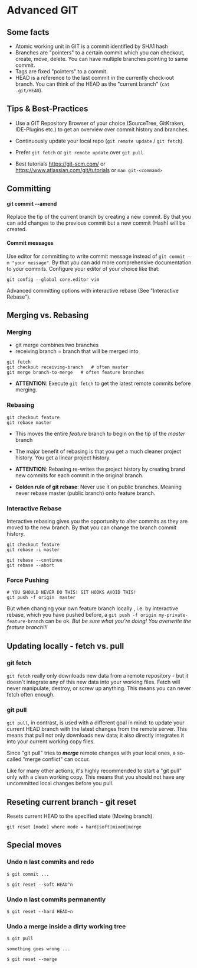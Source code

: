# Advanced GIT

## Some facts

- Atomic working unit in GIT is a commit identified by SHA1 hash
- Branches are "pointers" to a certain commit which you can checkout, create, move, delete. You can have multiple branches pointing to same commit.
- Tags are fixed "pointers" to a commit.  
- HEAD is a reference to the last commit in the currently check-out branch. You can think of the HEAD as the "current branch" (`cat .git/HEAD`).


## Tips & Best-Practices

* Use a GIT Repository Browser of your choice (SourceTree, GitKraken, IDE-Plugins etc.) to get an overview over commit history and branches.

* Continuously update your local repo (```git remote update``` / ```git fetch```).

* Prefer ```git fetch``` or ```git remote update``` over ```git pull```

* Best tutorials https://git-scm.com/ or https://www.atlassian.com/git/tutorials or ```man git-<command>```


## Committing

#### git commit --amend
Replace the tip of the current branch by creating a new commit.
By that you can add changes to the previous commit but a new commit (Hash) will be created.

#### Commit messages
Use editor for committing to write commit message instead of ```git commit -m "your message"```.
By that you can add more comprehensive documentation to your commits.
Configure your editor of your choice like that:
```
git config --global core.editor vim
```
Advanced committing options with interactive rebase (See "Interactive Rebase").

## Merging vs. Rebasing

### Merging

* git merge combines two branches
* receiving branch = branch that will be merged into

```
git fetch
git checkout receiving-branch   # often master
git merge branch-to-merge   # often feature branches
```

* **ATTENTION**: Execute ```git fetch``` to get the latest remote commits before merging.


### Rebasing

```
git checkout feature
git rebase master
```

* This moves the entire _feature_ branch to begin on the tip of the _master_ branch

* The major benefit of rebasing is that you get a much cleaner project history. You get a linear project history.

* **ATTENTION**: Rebasing re-writes the project history by creating brand new commits for each commit in the original branch.

* **Golden rule of git rebase**:  Never use it on public branches. Meaning never rebase master (public branch) onto feature branch.

### Interactive Rebase

Interactive rebasing gives you the opportunity to alter commits as they are moved to the new branch. By that you can change the branch commit history.

```
git checkout feature
git rebase -i master
```

```
git rebase --continue
git rebase --abort
```

### Force Pushing
```
# YOU SHOULD NEVER DO THIS! GIT HOOKS AVOID THIS!
git push -f origin  master
```

But when changing your own feature branch locally , i.e. by interactive rebase, which you have pushed before, a ```git push -f origin my-private-feature-branch``` can be ok. _But be sure what you're doing! You overwrite the feature branch!!!_

## Updating locally - fetch vs. pull

### git fetch

`git fetch` really only downloads new data from a remote repository - but it doesn't integrate any of this new data into your working files. Fetch will never manipulate, destroy, or screw up anything. This means you can never fetch often enough.

### git pull

`git pull`, in contrast, is used with a different goal in mind: to update your current HEAD branch with the latest changes from the remote server. This means that pull not only downloads new data; it also directly integrates it into your current working copy files.

Since "git pull" tries to _**merge**_ remote changes with your local ones, a so-called "merge conflict" can occur.

Like for many other actions, it's highly recommended to start a "git pull" only with a clean working copy. This means that you should not have any uncommitted local changes before you pull.


## Reseting current branch - git reset

Resets current HEAD to the specified state (Moving branch).

`git reset [mode] where mode = hard|soft|mixed|merge`


## Special moves

### Undo n last commits and redo

`$ git commit ...`

`$ git reset --soft HEAD^n`

### Undo n last commits permanently

`$ git reset --hard HEAD~n`


###  Undo a merge inside a dirty working tree

`$ git pull `

`something goes wrong ...`

`$ git reset --merge`
